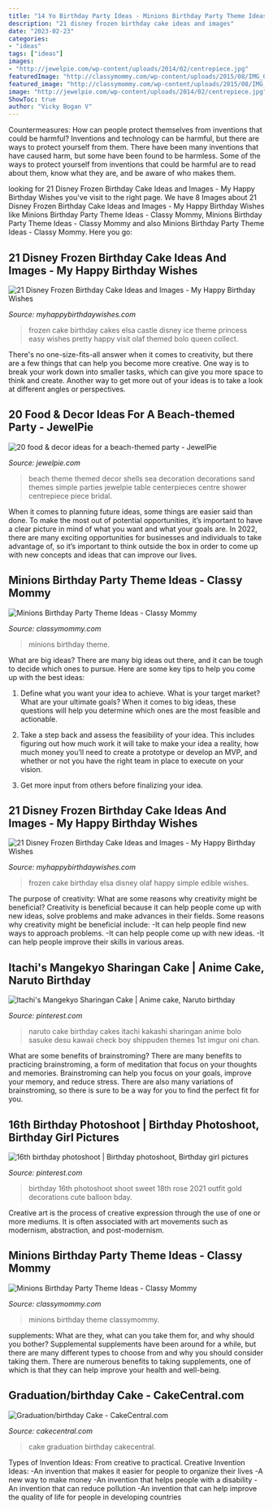 ```yaml
---
title: "14 Yo Birthday Party Ideas - Minions Birthday Party Theme Ideas"
description: "21 disney frozen birthday cake ideas and images"
date: "2023-02-23"
categories:
- "ideas"
tags: ["ideas"]
images:
- "http://jewelpie.com/wp-content/uploads/2014/02/centrepiece.jpg"
featuredImage: "http://classymommy.com/wp-content/uploads/2015/08/IMG_0338.jpg"
featured_image: "http://classymommy.com/wp-content/uploads/2015/08/IMG_0598.jpg"
image: "http://jewelpie.com/wp-content/uploads/2014/02/centrepiece.jpg"
ShowToc: true
author: "Vicky Bogan V"
---
```



Countermeasures: How can people protect themselves from inventions that could be harmful?
Inventions and technology can be harmful, but there are ways to protect yourself from them. There have been many inventions that have caused harm, but some have been found to be harmless. Some of the ways to protect yourself from inventions that could be harmful are to read about them, know what they are, and be aware of who makes them.

	

		
looking for 21 Disney Frozen Birthday Cake Ideas and Images - My Happy Birthday Wishes you've visit to the right page. We have 8 Images about 21 Disney Frozen Birthday Cake Ideas and Images - My Happy Birthday Wishes like Minions Birthday Party Theme Ideas - Classy Mommy, Minions Birthday Party Theme Ideas - Classy Mommy and also Minions Birthday Party Theme Ideas - Classy Mommy. Here you go:
		
    
## 21 Disney Frozen Birthday Cake Ideas And Images - My Happy Birthday Wishes

<img loading=lazy src="https://www.myhappybirthdaywishes.com/wp-content/uploads/2016/01/queen-elsa-castle-frozen-birthday-cake.jpg" onerror="this.onerror=null;this.src='https://tse2.mm.bing.net/th?id=OIP.ud0AGckLYQan8-1ln0A8AgHaLD&amp;pid=15.1';" alt="21 Disney Frozen Birthday Cake Ideas and Images - My Happy Birthday Wishes">

_Source: myhappybirthdaywishes.com_

>frozen cake birthday cakes elsa castle disney ice theme princess easy wishes pretty happy visit olaf themed bolo queen collect. 

	

There's no one-size-fits-all answer when it comes to creativity, but there are a few things that can help you become more creative. One way is to break your work down into smaller tasks, which can give you more space to think and create. Another way to get more out of your ideas is to take a look at different angles or perspectives.

    
## 20 Food &amp; Decor Ideas For A Beach-themed Party - JewelPie

<img loading=lazy src="http://jewelpie.com/wp-content/uploads/2014/02/centrepiece.jpg" onerror="this.onerror=null;this.src='https://tse2.mm.bing.net/th?id=OIP.gC_B31XP-QbAYS2WniHGlAHaJ6&amp;pid=15.1';" alt="20 food &amp; decor ideas for a beach-themed party - JewelPie">

_Source: jewelpie.com_

>beach theme themed decor shells sea decoration decorations sand themes simple parties jewelpie table centerpieces centre shower centrepiece piece bridal. 

	

When it comes to planning future ideas, some things are easier said than done. To make the most out of potential opportunities, it’s important to have a clear picture in mind of what you want and what your goals are. In 2022, there are many exciting opportunities for businesses and individuals to take advantage of, so it’s important to think outside the box in order to come up with new concepts and ideas that can improve our lives.

    
## Minions Birthday Party Theme Ideas - Classy Mommy

<img loading=lazy src="http://classymommy.com/wp-content/uploads/2015/08/IMG_0338.jpg" onerror="this.onerror=null;this.src='https://tse4.mm.bing.net/th?id=OIP.h1rVCe32MWrHIlG6QhjfZgHaFj&amp;pid=15.1';" alt="Minions Birthday Party Theme Ideas - Classy Mommy">

_Source: classymommy.com_

>minions birthday theme. 

	

What are big ideas?
There are many big ideas out there, and it can be tough to decide which ones to pursue. Here are some key tips to help you come up with the best ideas:
1. Define what you want your idea to achieve. What is your target market? What are your ultimate goals? When it comes to big ideas, these questions will help you determine which ones are the most feasible and actionable.

2. Take a step back and assess the feasibility of your idea. This includes figuring out how much work it will take to make your idea a reality, how much money you’ll need to create a prototype or develop an MVP, and whether or not you have the right team in place to execute on your vision.

3. Get more input from others before finalizing your idea.

    
## 21 Disney Frozen Birthday Cake Ideas And Images - My Happy Birthday Wishes

<img loading=lazy src="https://www.myhappybirthdaywishes.com/wp-content/uploads/2016/01/olaf-looking-at-elsa-frozen-birthday-cake.jpg" onerror="this.onerror=null;this.src='https://tse4.mm.bing.net/th?id=OIP.1A4rHtUKYbbNJTCoQS58PgHaLF&amp;pid=15.1';" alt="21 Disney Frozen Birthday Cake Ideas and Images - My Happy Birthday Wishes">

_Source: myhappybirthdaywishes.com_

>frozen cake birthday elsa disney olaf happy simple edible wishes. 

	

The purpose of creativity: What are some reasons why creativity might be beneficial?
Creativity is beneficial because it can help people come up with new ideas, solve problems and make advances in their fields. Some reasons why creativity might be beneficial include: 
-It can help people find new ways to approach problems. 
-It can help people come up with new ideas. 
-It can help people improve their skills in various areas.

    
## Itachi&#039;s Mangekyo Sharingan Cake | Anime Cake, Naruto Birthday

<img loading=lazy src="https://i.pinimg.com/736x/78/1d/88/781d8880ace30b3b04c43975c0b75e9d--naruto-birthday-th-birthday.jpg" onerror="this.onerror=null;this.src='https://tse4.mm.bing.net/th?id=OIP.yelBAjv3WF5HSSZtL9LqIwHaJ6&amp;pid=15.1';" alt="Itachi&#039;s Mangekyo Sharingan Cake | Anime cake, Naruto birthday">

_Source: pinterest.com_

>naruto cake birthday cakes itachi kakashi sharingan anime bolo sasuke desu kawaii check boy shippuden themes 1st imgur oni chan. 

	

What are some benefits of brainstroming?
There are many benefits to practicing brainstroming, a form of meditation that focus on your thoughts and memories. Brainstroming can help you focus on your goals, improve your memory, and reduce stress. There are also many variations of brainstroming, so there is sure to be a way for you to find the perfect fit for you.

    
## 16th Birthday Photoshoot | Birthday Photoshoot, Birthday Girl Pictures

<img loading=lazy src="https://i.pinimg.com/736x/3c/24/1e/3c241e948b41a762cfedccb1187ef4a9.jpg" onerror="this.onerror=null;this.src='https://tse2.mm.bing.net/th?id=OIP.MFm4vQ_vPNdWBz7dzqwH8wHaKv&amp;pid=15.1';" alt="16th birthday photoshoot | Birthday photoshoot, Birthday girl pictures">

_Source: pinterest.com_

>birthday 16th photoshoot shoot sweet 18th rose 2021 outfit gold decorations cute balloon bday. 

	

Creative art is the process of creative expression through the use of one or more mediums. It is often associated with art movements such as modernism, abstraction, and post-modernism.

    
## Minions Birthday Party Theme Ideas - Classy Mommy

<img loading=lazy src="http://classymommy.com/wp-content/uploads/2015/08/IMG_0598.jpg" onerror="this.onerror=null;this.src='https://tse3.mm.bing.net/th?id=OIP.9BjioKepljnWhUz8jmRmqAHaKX&amp;pid=15.1';" alt="Minions Birthday Party Theme Ideas - Classy Mommy">

_Source: classymommy.com_

>minions birthday theme classymommy. 

	

supplements: What are they, what can you take them for, and why should you bother?
Supplemental supplements have been around for a while, but there are many different types to choose from and why you should consider taking them. There are numerous benefits to taking supplements, one of which is that they can help improve your health and well-being.

    
## Graduation/birthday Cake - CakeCentral.com

<img loading=lazy src="https://cdn001.cakecentral.com/gallery/2015/06/900_m0fBvMALVI-graduationbirthday-cake.jpg" onerror="this.onerror=null;this.src='https://tse3.mm.bing.net/th?id=OIP.Q7I2kH2_1YzAasRpyTSGJQHaLH&amp;pid=15.1';" alt="Graduation/birthday Cake - CakeCentral.com">

_Source: cakecentral.com_

>cake graduation birthday cakecentral. 

	

Types of Invention Ideas: From creative to practical.
Creative Invention Ideas: 
-An invention that makes it easier for people to organize their lives 
-A new way to make money 
-An invention that helps people with a disability 
-An invention that can reduce pollution 
-An invention that can help improve the quality of life for people in developing countries

